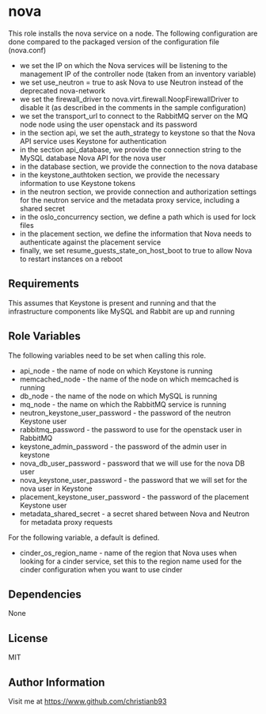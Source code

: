 nova
=========

This role installs the nova service on a node. The following configuration are done compared to the packaged version of the configuration file (nova.conf)

* we set the IP on which the Nova services will be listening to the management IP of the controller node (taken from an inventory variable)
* we set use_neutron = true to ask Nova to use Neutron instead of the deprecated nova-network
* we set the firewall_driver to nova.virt.firewall.NoopFirewallDriver to disable it (as described in the comments in the sample configuration)
* we set the transport_url to connect to the RabbitMQ server on the MQ node node using the user openstack and its password
* in the section api, we set the auth_strategy to keystone so that the Nova API service uses Keystone for authentication
* in the section api_database, we provide the connection string to the MySQL database Nova API for the nova user
* in the database section, we provide the connection to the nova database
* in the keystone_authtoken section, we provide the necessary information to use Keystone tokens
* in the neutron section, we provide connection and authorization settings for the neutron service and the metadata proxy service, including a shared secret
* in the oslo_concurrency section, we define a path which is used for lock files
* in the placement section, we define the information that Nova needs to authenticate against the placement service
* finally, we set resume_guests_state_on_host_boot to true to allow Nova to restart instances on a reboot

Requirements
------------

This assumes that Keystone is present and running and that the infrastructure components like MySQL and Rabbit are up and running

Role Variables
--------------

The following variables need to be set when calling this role.

* api_node - the name of node on which Keystone is running  
* memcached_node - the name of the node on which memcached is running
* db_node - the name of the node on which MySQL is running
* mq_node - the name on which the RabbitMQ service is running
* neutron_keystone_user_password - the password of the neutron Keystone user
* rabbitmq_password - the password to use for the openstack user in RabbitMQ
* keystone_admin_password - the password of the admin user in keystone
* nova_db_user_password - password that we will use for the nova DB user
* nova_keystone_user_password - the password that we will set for the nova user in Keystone
* placement_keystone_user_password - the password of the placement Keystone user
* metadata_shared_secret - a secret shared between Nova and Neutron for metadata proxy requests

For the following variable, a default is defined. 

* cinder_os_region_name - name of the region that Nova uses when looking for a cinder service, set this to the region name used for the cinder configuration when you want to use cinder


Dependencies
------------

None


License
-------

MIT

Author Information
------------------

Visit me at https://www.github.com/christianb93
